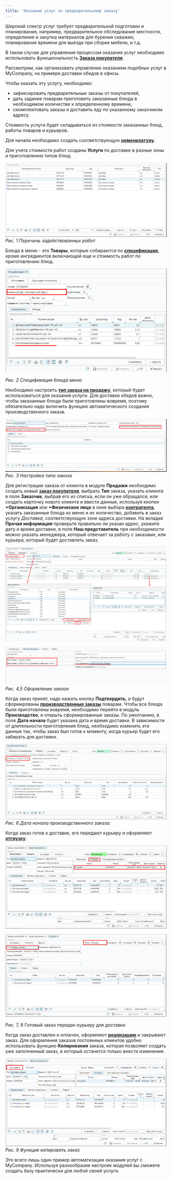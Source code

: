 ```yaml
---
title: 'Оказание услуг по предварительному заказу'
---
```


Широкий спектр услуг требует предварительной подготовки и планирования, например, предварительное обследование местности, определение и закупка материалов для бурения скважин, планирование времени для выезда при сборке мебели, и т.д.

В таком случае для управления процессом оказания услуг необходимо использовать функциональность **[Заказа покупателя](Customer_orders.md)**.

Рассмотрим, как организовать управление оказанием подобных услуг в MyCompany, на примере доставки обедов в офисы.

Чтобы оказать эту услугу, необходимо:

-   зафиксировать предварительные заказы от покупателей,
-   дать задание поварам приготовить заказанные блюда в необходимом количестве к определенному времени,
-   скомплектовать заказы и доставить еду по указанному заказчиком адресу.

Стоимость услуги будет складываться из стоимости заказанных блюд, работы поваров и курьеров.

Для начала необходимо создать соответствующую [**номенклатуру**](Items_directory.md).

Для учета стоимости работ созданы **Услуги** по доставке в разные зоны и приготовлению типов блюд.

![](images/Pre-ordered_services_1.png)
*Рис. 1 Перечень задействованных работ*

Блюда в меню - это **Товары**, которые собираются по [**спецификации**](Bills_of_Materials.md), кроме ингредиентов включающей еще и стоимость работ по приготовлению блюд.

![](images/Pre-ordered_services_2.png)
 
*Рис. 2 Спецификация блюда меню*

  

Необходимо настроить [**тип заказа на продажу**](Customer_order_types.md), который будет использоваться для оказания услуги. Для доставки обедов важно, чтобы заказанные блюда были приготовлены вовремя, поэтому обязательно надо включить функцию автоматического создания производственного заказа.

![](images/Pre-ordered_services_3.png)
*Рис. 3 Настройка типа заказа*

  

Для регистрации заказа от клиента в модуле **Продажи** необходимо создать новый [**заказ покупателя**](Customer_orders.md), выбрать **Тип** заказа, указать клиента в поле **Заказчик**, выбрав его из списка, если он уже обращался, или создать карточку нового клиента и ввести данные, используя кнопки **+Организация** или **+Физическое лицо** в окне выбора **[контрагента](Partners_directory.md)**, указать заказанные блюда из меню и их количество, добавить в заказ услугу *Доставка*, соответствующую зоне адреса доставки. На вкладке **Прочая информация** проверьте правильно ли указан адрес, укажите дату и время доставки, в поле **Наш представитель** при необходимости можно указать менеджера, который отвечает за работу с заказами, или курьера, который будет доставлять заказ.

![](images/Pre-ordered_services_4.png)

![](images/Pre-ordered_services_5.png)
*Рис. 4,5 Оформление заказа*

  

Когда заказ принят, надо нажать кнопку **Подтвердить**, и будут сформированы [**производственные заказы**](Auto_created_manufacturing_order_from_customer_order.md) поварам. Чтобы все блюда были приготовлены вовремя, необходимо перейти в модуль **Производство**, и открыть сформированные заказы. По умолчанию, в поле **Дата начала** будет указана дата и время доставки. В зависимости от длительности приготовления блюд, необходимо изменить эти данные так, чтобы заказ был готов к моменту, когда курьер будет его забирать для доставки.

![](images/Pre-ordered_services_6.png)
*Рис. 6 Дата начала производственного заказа.*

  

Когда заказ готов к доставке, его передают курьеру и оформляют [**отгрузку**](Shipments.md).

![](images/Pre-ordered_services_7.png)

![](images/Pre-ordered_services_8.png)

Рис. 7, 8 Готовый заказ передан курьеру для доставки

  

Когда заказ доставлен и оплачен, оформляют [**реализацию**](Customer_invoice_and_Payment_collection.md) и закрывают заказ. Для оформления заказов постоянных клиентов удобно использовать функцию **Копирования** заказа, которая позволяет создать уже заполненный заказ, в который останется только внести изменения.

![](images/Pre-ordered_services_9.png)
*Рис. 9 Функция копировать заказ*

  

Это всего лишь один пример автоматизации оказания услуг с MyCompany. Используя разнообразие настроек модулей вы сможете создать базу практически для любой своей услуги.

  

  


